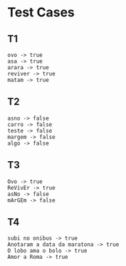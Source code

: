 # Test Cases

## T1

    ovo -> true
    asa -> true
    arara -> true
    reviver -> true
    matam -> true

## T2

    asno -> false
    carro -> false
    teste -> false
    margem -> false
    algo -> false

## T3

    Ovo -> true
    ReVivEr -> true
    asNo -> false
    mArGEm -> false

## T4

    subi no onibus -> true
    Anotaram a data da maratona -> true
    O lobo ama o bolo -> true
    Amor a Roma -> true
